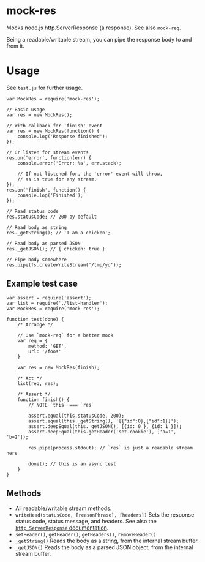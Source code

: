 mock-res
========

Mocks node.js http.ServerResponse (a response). See also `mock-req`.

Being a readable/writable stream, you can pipe the response body to and from it.

# Usage
See `test.js` for further usage.

	var MockRes = require('mock-res');

	// Basic usage
	var res = new MockRes();

	// With callback for 'finish' event
	var res = new MockRes(function() {
		console.log('Response finished');
	});

	// Or listen for stream events
	res.on('error', function(err) {
		console.error('Error: %s', err.stack);

		// If not listened for, the 'error' event will throw,
		// as is true for any stream.
	});
	res.on('finish', function() {
		console.log('Finished');
	});

	// Read status code
	res.statusCode; // 200 by default

	// Read body as string
	res._getString(); // 'I am a chicken';

	// Read body as parsed JSON
	res._getJSON(); // { chicken: true }

	// Pipe body somewhere
	res.pipe(fs.createWriteStream('/tmp/yo'));

## Example test case

	var assert = require('assert');
	var list = require('./list-handler');
	var MockRes = require('mock-res');

	function test(done) {
		/* Arrange */

		// Use `mock-req` for a better mock
		var req = {
			method: 'GET',
			url: '/foos'
		}

		var res = new MockRes(finish);

		/* Act */
		list(req, res);

		/* Assert */
		function finish() {
			// NOTE `this` === `res`

			assert.equal(this.statusCode, 200);
			assert.equal(this._getString(), '[{"id":0},{"id":1}]');
			assert.deepEqual(this._getJSON(), [{id: 0 }, {id: 1 }]);
			assert.deepEqual(this.getHeader('set-cookie'), ['a=1', 'b=2']);

			res.pipe(process.stdout); // `res` is just a readable stream here

			done(); // this is an async test
		}
	}

## Methods

* All readable/writable stream methods.
* `writeHead(statusCode, [reasonPhrase], [headers])` Sets the response status code, status message, and headers.  See also the [`http.ServerResponse` documentation](http://nodejs.org/api/http.html#http_response_writehead_statuscode_reasonphrase_headers).
* `setHeader()`, `getHeader()`, `getHeaders()`, `removeHeader()`
* `_getString()` Reads the body as a string, from the internal stream buffer.
* `_getJSON()` Reads the body as a parsed JSON object, from the internal stream buffer.
